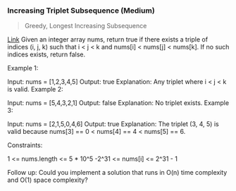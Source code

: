 ### Increasing Triplet Subsequence (Medium)
> Greedy, Longest Increasing Subsequence

[Link](https://leetcode.com/problems/increasing-triplet-subsequence/)
Given an integer array nums, return true if there exists a triple of indices (i, j, k) such that i < j < k and nums[i] < nums[j] < nums[k]. If no such indices exists, return false.

 

Example 1:

Input: nums = [1,2,3,4,5]
Output: true
Explanation: Any triplet where i < j < k is valid.
Example 2:

Input: nums = [5,4,3,2,1]
Output: false
Explanation: No triplet exists.
Example 3:

Input: nums = [2,1,5,0,4,6]
Output: true
Explanation: The triplet (3, 4, 5) is valid because nums[3] == 0 < nums[4] == 4 < nums[5] == 6.
 

Constraints:

1 <= nums.length <= 5 * 10^5
-2^31 <= nums[i] <= 2^31 - 1
 

Follow up: Could you implement a solution that runs in O(n) time complexity and O(1) space complexity?